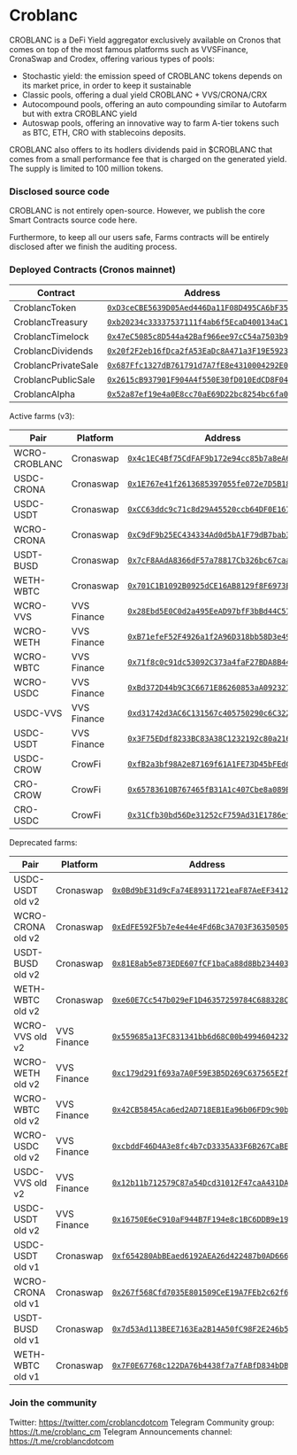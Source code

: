 # Croblanc

CROBLANC is a DeFi Yield aggregator exclusively available on Cronos that comes on top of the most famous platforms such as VVSFinance, CronaSwap and Crodex, offering various types of pools:

- Stochastic yield: the emission speed of CROBLANC tokens depends on its market price, in order to keep it sustainable
- Classic pools, offering a dual yield CROBLANC + VVS/CRONA/CRX
- Autocompound pools, offering an auto compounding similar to Autofarm but with extra CROBLANC yield
- Autoswap pools, offering an innovative way to farm A-tier tokens such as BTC, ETH, CRO with stablecoins deposits.

CROBLANC also offers to its hodlers dividends paid in $CROBLANC that comes from a small performance fee that is charged on the generated yield. The supply is limited to 100 million tokens.

### Disclosed source code

CROBLANC is not entirely open-source. However, we publish the core Smart Contracts source code here.

Furthermore, to keep all our users safe, Farms contracts will be entirely disclosed after we finish the auditing process.

### Deployed Contracts (Cronos mainnet)

| Contract | Address |
| ----------- | ----------- |
| CroblancToken | [`0xD3ceCBE5639D05Aed446Da11F08D495CA6bF359F`](https://cronos.crypto.org/explorer/address/0xD3ceCBE5639D05Aed446Da11F08D495CA6bF359F) |
| CroblancTreasury | [`0xb20234c33337537111f4ab6f5EcaD400134aC143`](https://cronos.crypto.org/explorer/address/0xb20234c33337537111f4ab6f5EcaD400134aC143) |
| CroblancTimelock | [`0x47eC5085c8D544a42Baf966ee97cC54a7503b996`](https://cronos.crypto.org/explorer/address/0x47eC5085c8D544a42Baf966ee97cC54a7503b996) |
| CroblancDividends | [`0x20f2F2eb16fDca2fA53EaDc8A471a3F19E5923CA`](https://cronos.crypto.org/explorer/address/0x20f2F2eb16fDca2fA53EaDc8A471a3F19E5923CA) |
| CroblancPrivateSale | [`0x687Ffc1327dB761791d7A7fE8e4310004292E0a1`](https://cronos.crypto.org/explorer/address/0x687Ffc1327dB761791d7A7fE8e4310004292E0a1) |
| CroblancPublicSale | [`0x2615cB937901F904A4f550E30fD010EdCD8F0420`](https://cronos.crypto.org/explorer/address/0x2615cB937901F904A4f550E30fD010EdCD8F0420) |
| CroblancAlpha | [`0x52a87ef19e4a0E8cc70aE69D22bc8254bc6fa0F9`](https://cronos.crypto.org/explorer/address/0x52a87ef19e4a0E8cc70aE69D22bc8254bc6fa0F9) |

Active farms (v3):

| Pair | Platform | Address |
| ----------- | ----------- | -----------
| WCRO-CROBLANC | Cronaswap | [`0x4c1EC4Bf75CdFAF9b172e94cc85b7a8eA647F267`](https://cronos.crypto.org/explorer/address/0x4c1EC4Bf75CdFAF9b172e94cc85b7a8eA647F267) |
| USDC-CRONA | Cronaswap | [`0x1E767e41f2613685397055fe072e7D5B18E40aaB`](https://cronos.crypto.org/explorer/address/0x1E767e41f2613685397055fe072e7D5B18E40aaB) |
| USDC-USDT | Cronaswap | [`0xCC63ddc9c71c8d29A45520ccb64DF0E167d961A2`](https://cronos.crypto.org/explorer/address/0xCC63ddc9c71c8d29A45520ccb64DF0E167d961A2) |
| WCRO-CRONA | Cronaswap | [`0xC9dF9b25EC434334Ad0d5bA1F79dB7bab30E3c31`](https://cronos.crypto.org/explorer/address/0xC9dF9b25EC434334Ad0d5bA1F79dB7bab30E3c31) |
| USDT-BUSD | Cronaswap | [`0x7cF8AAdA8366dF57a78817Cb326bc67caa8576dc`](https://cronos.crypto.org/explorer/address/0x7cF8AAdA8366dF57a78817Cb326bc67caa8576dc) |
| WETH-WBTC | Cronaswap | [`0x701C1B1092B0925dCE16AB8129f8F6973E734638`](https://cronos.crypto.org/explorer/address/0x701C1B1092B0925dCE16AB8129f8F6973E734638) |
| WCRO-VVS | VVS Finance | [`0x28Ebd5E0C0d2a495EeAD97bfF3bBd44C571D14B4`](https://cronos.crypto.org/explorer/address/0x28Ebd5E0C0d2a495EeAD97bfF3bBd44C571D14B4) |
| WCRO-WETH | VVS Finance | [`0xB71efeF52F4926a1f2A96D318bb58D3e49bF8BEE`](https://cronos.crypto.org/explorer/address/0xB71efeF52F4926a1f2A96D318bb58D3e49bF8BEE) |
| WCRO-WBTC | VVS Finance | [`0x71f8c0c91dc53092C373a4faF27BDA8B4407e94b`](https://cronos.crypto.org/explorer/address/0x71f8c0c91dc53092C373a4faF27BDA8B4407e94b) |
| WCRO-USDC | VVS Finance | [`0xBd372D44b9C3C6671E86260853aA09232768991F`](https://cronos.crypto.org/explorer/address/0xBd372D44b9C3C6671E86260853aA09232768991F) |
| USDC-VVS | VVS Finance | [`0xd31742d3AC6C131567c405750290c6C322B26f58`](https://cronos.crypto.org/explorer/address/0xd31742d3AC6C131567c405750290c6C322B26f58) |
| USDC-USDT | VVS Finance | [`0x3F75EDdf8233BC83A38C1232192c80a216f112B2`](https://cronos.crypto.org/explorer/address/0x3F75EDdf8233BC83A38C1232192c80a216f112B2) |
| USDC-CROW | CrowFi | [`0xfB2a3bf98A2e87169f61A1FE73D45bFEdCE11061`](https://cronos.crypto.org/explorer/address/0xfB2a3bf98A2e87169f61A1FE73D45bFEdCE11061) |
| CRO-CROW | CrowFi | [`0x65783610B767465fB31A1c407Cbe8a089Bbf3B06`](https://cronos.crypto.org/explorer/address/0x65783610B767465fB31A1c407Cbe8a089Bbf3B06) |
| CRO-USDC | CrowFi | [`0x31Cfb30bd56De31252cF759Ad31E1786ef4a19Dd`](https://cronos.crypto.org/explorer/address/0x31Cfb30bd56De31252cF759Ad31E1786ef4a19Dd) |

Deprecated farms:

| Pair | Platform | Address |
| ----------- | ----------- | -----------
| USDC-USDT old v2 | Cronaswap | [`0x0Bd9bE31d9cFa74E89311721eaF87AeEF34127B2`](https://cronos.crypto.org/explorer/address/0x0Bd9bE31d9cFa74E89311721eaF87AeEF34127B2) |
| WCRO-CRONA old v2 | Cronaswap | [`0xEdFE592F5b7e4e44e4Fd6Bc3A703F36350505213`](https://cronos.crypto.org/explorer/address/0xEdFE592F5b7e4e44e4Fd6Bc3A703F36350505213) |
| USDT-BUSD old v2 | Cronaswap | [`0x81E8ab5e873EDE607fCF1baCa88d8Bb234403397`](https://cronos.crypto.org/explorer/address/0x81E8ab5e873EDE607fCF1baCa88d8Bb234403397) |
| WETH-WBTC old v2 | Cronaswap | [`0xe60E7Cc547b029eF1D46357259784C688328C5c0`](https://cronos.crypto.org/explorer/address/0xe60E7Cc547b029eF1D46357259784C688328C5c0) |
| WCRO-VVS old v2 | VVS Finance | [`0x559685a13FC831341bb6d68C00b4994604232344`](https://cronos.crypto.org/explorer/address/0x559685a13FC831341bb6d68C00b4994604232344) |
| WCRO-WETH old v2 | VVS Finance | [`0xc179d291f693a7A0F59E3B5D269C637565E2f67f`](https://cronos.crypto.org/explorer/address/0xc179d291f693a7A0F59E3B5D269C637565E2f67f) |
| WCRO-WBTC old v2 | VVS Finance | [`0x42CB5845Aca6ed2AD718EB1Ea96b06FD9c90b639`](https://cronos.crypto.org/explorer/address/0x42CB5845Aca6ed2AD718EB1Ea96b06FD9c90b639) |
| WCRO-USDC old v2 | VVS Finance | [`0xcbddF46D4A3e8fc4b7cD3335A33F6B267CaBE0e1`](https://cronos.crypto.org/explorer/address/0xcbddF46D4A3e8fc4b7cD3335A33F6B267CaBE0e1) |
| USDC-VVS old v2 | VVS Finance | [`0x12b11b712579C87a54Dcd31012F47caA431DA1E4`](https://cronos.crypto.org/explorer/address/0x12b11b712579C87a54Dcd31012F47caA431DA1E4) |
| USDC-USDT old v2 | VVS Finance | [`0x16750E6eC910aF944B7F194e8c1BC6DDB9e19E52`](https://cronos.crypto.org/explorer/address/0x16750E6eC910aF944B7F194e8c1BC6DDB9e19E52) |
| USDC-USDT old v1 | Cronaswap | [`0xf654280AbBEaed6192AEA26d422487b0AD666Fce`](https://cronos.crypto.org/explorer/address/0xf654280AbBEaed6192AEA26d422487b0AD666Fce) |
| WCRO-CRONA old v1 | Cronaswap | [`0x267f568Cfd7035E801509CeE19A7FEb2c62f62f3`](https://cronos.crypto.org/explorer/address/0x267f568Cfd7035E801509CeE19A7FEb2c62f62f3) |
| USDT-BUSD old v1 | Cronaswap | [`0x7d53Ad113BEE7163Ea2B14A50fC98F2E246b5079`](https://cronos.crypto.org/explorer/address/0x7d53Ad113BEE7163Ea2B14A50fC98F2E246b5079) |
| WETH-WBTC old v1 | Cronaswap | [`0x7F0E67768c122DA76b4438f7a7fABfD834bDBa2C`](https://cronos.crypto.org/explorer/address/0x7F0E67768c122DA76b4438f7a7fABfD834bDBa2C) |


### Join the community

Twitter: https://twitter.com/croblancdotcom
Telegram Community group: https://t.me/croblanc_cm
Telegram Announcements channel: https://t.me/croblancdotcom
